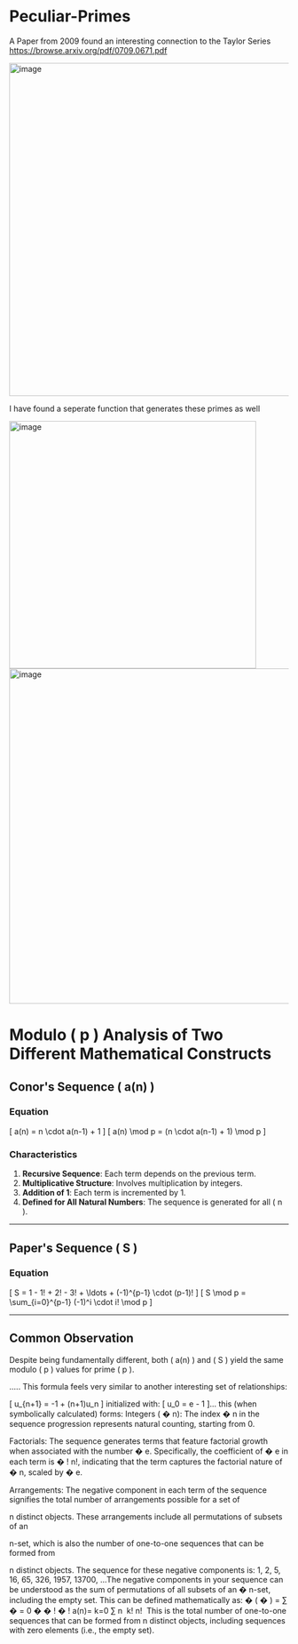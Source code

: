 # Peculiar-Primes

A Paper from 2009 found an interesting connection to the Taylor Series https://browse.arxiv.org/pdf/0709.0671.pdf



<img width="599" alt="image" src="https://github.com/jconorgrogan/Peculiar-Primes/assets/130090573/4c69a713-d087-4a16-a11c-775197d23f5b">

I have found a seperate function that generates these primes as well

<img width="445" alt="image" src="https://github.com/jconorgrogan/Peculiar-Primes/assets/130090573/588456b0-3bed-44d6-bd9a-64a9c062a708">

<img width="603" alt="image" src="https://github.com/jconorgrogan/Peculiar-Primes/assets/130090573/f0781052-ff2e-4c24-94c6-0669f1fd84dc">

# Modulo \( p \) Analysis of Two Different Mathematical Constructs

## Conor's Sequence \( a(n) \)

### Equation
\[ a(n) = n \cdot a(n-1) + 1 \]
\[ a(n) \mod p = (n \cdot a(n-1) + 1) \mod p \]

### Characteristics
1. **Recursive Sequence**: Each term depends on the previous term.
2. **Multiplicative Structure**: Involves multiplication by integers.
3. **Addition of 1**: Each term is incremented by 1.
4. **Defined for All Natural Numbers**: The sequence is generated for all \( n \).

---

## Paper's Sequence \( S \)

### Equation
\[ S = 1 - 1! + 2! - 3! + \ldots + (-1)^{p-1} \cdot (p-1)! \]
\[ S \mod p = \sum_{i=0}^{p-1} (-1)^i \cdot i! \mod p \]

---

## Common Observation

Despite being fundamentally different, both \( a(n) \) and \( S \) yield the same modulo \( p \) values for prime \( p \).

.....
This formula feels very similar to another interesting set of relationships:

[ u_{n+1} = -1 + (n+1)u_n \]
initialized with:
\[ u_0 = e - 1 \]... this (when symbolically calculated) forms: Integers (
�
n): The index 
�
n in the sequence progression represents natural counting, starting from 0.

Factorials: The sequence generates terms that feature factorial growth when associated with the number 
�
e. Specifically, the coefficient of 
�
e in each term is 
�
!
n!, indicating that the term captures the factorial nature of 
�
n, scaled by 
�
e.

Arrangements: The negative component in each term of the sequence signifies the total number of arrangements possible for a set of 

n distinct objects. These arrangements include all permutations of subsets of an 

n-set, which is also the number of one-to-one sequences that can be formed from 

n distinct objects. The sequence for these negative components is: 1, 2, 5, 16, 65, 326, 1957, 13700, ...The negative components in your sequence can be understood as the sum of permutations of all subsets of an � n-set, including the empty set. This can be defined mathematically as: � ( � ) = ∑ � = 0 � � ! � ! a(n)= k=0 ∑ n ​ k! n! ​ This is the total number of one-to-one sequences that can be formed from  n distinct objects, including sequences with zero elements (i.e., the empty set).
